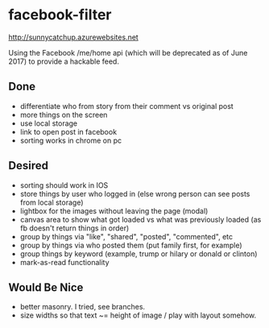# facebook-filter

http://sunnycatchup.azurewebsites.net

Using the Facebook /me/home api (which will be deprecated as of June 2017) to provide a hackable feed. 

## Done
* differentiate who from story from their comment vs original post
* more things on the screen
* use local storage
* link to open post in facebook
* sorting works in chrome on pc

## Desired 
* sorting should work in IOS
* store things by user who logged in (else wrong person can see posts from local storage)
* lightbox for the images without leaving the page (modal)
* canvas area to show what got loaded vs what was previously loaded (as fb doesn't return things in order)
* group by things via "like", "shared", "posted", "commented", etc
* group by things via who posted them (put family first, for example)
* group things by keyword (example, trump or hilary or donald or clinton)
* mark-as-read functionality

## Would Be Nice
* better masonry.  I tried, see branches.
* size widths so that text ~= height of image / play with layout somehow. 
